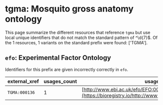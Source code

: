 # tgma: Mosquito gross anatomy ontology

This page summarize the different resources that reference `tgma`
but use local unique identifiers that do not match the standard pattern of
^\d{7}$. Of the 1 resources,
1 variants on the standard prefix were found: ['TGMA'].

## `efo`: Experimental Factor Ontology

Identifiers for this prefix are given incorrectly correctly in `efo`.

| external_xref   |   usages_count | usages                                                                                              |
|-----------------|----------------|-----------------------------------------------------------------------------------------------------|
| `TGMA:000136`   |              1 | [http://www.ebi.ac.uk/efo/EFO:0000965](https://bioregistry.io/http://www.ebi.ac.uk/efo/EFO:0000965) |

